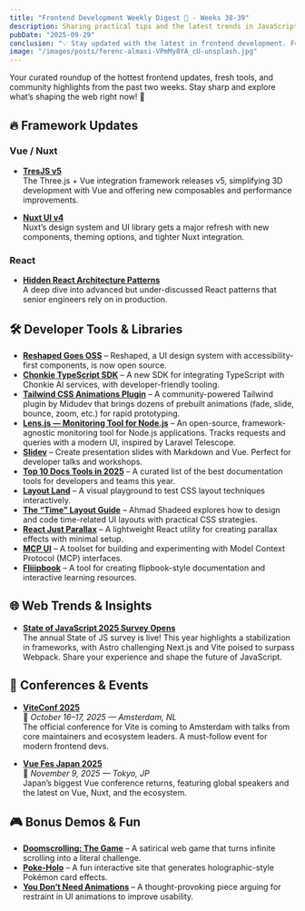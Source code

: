 ```yaml
---
title: "Frontend Development Weekly Digest 🍵 - Weeks 38-39"
description: Sharing practical tips and the latest trends in JavaScript
pubDate: "2025-09-29"
conclusion: "💡 Stay updated with the latest in frontend development. Follow the links for more insights."
image: "/images/posts/ferenc-almasi-VPmMy8YA_cU-unsplash.jpg"
---
```


Your curated roundup of the hottest frontend updates, fresh tools, and community highlights from the past two weeks. Stay sharp and explore what’s shaping the web right now! 🚀

## 🔥 Framework Updates

### Vue / Nuxt

* **[TresJS v5](https://tresjs.org/blog/tresjs-v5)**  
  The Three.js + Vue integration framework releases v5, simplifying 3D development with Vue and offering new composables and performance improvements.

* **[Nuxt UI v4](https://nuxt.com/blog/nuxt-ui-v4)**  
  Nuxt’s design system and UI library gets a major refresh with new components, theming options, and tighter Nuxt integration.

### React

* **[Hidden React Architecture Patterns](https://javascript.plainenglish.io/hidden-react-architecture-patterns-that-senior-developers-actually-use-f145fe680510)**  
  A deep dive into advanced but under-discussed React patterns that senior engineers rely on in production.

## 🛠️ Developer Tools & Libraries

* **[Reshaped Goes OSS](https://reshaped.so/blog/reshaped-oss)** – Reshaped, a UI design system with accessibility-first components, is now open source.  
* **[Chonkie TypeScript SDK](https://docs.chonkie.ai/typescript-sdk/getting-started/introduction)** – A new SDK for integrating TypeScript with Chonkie AI services, with developer-friendly tooling.  
* **[Tailwind CSS Animations Plugin](https://tailwindcss-animations.vercel.app/)** – A community-powered Tailwind plugin by Midudev that brings dozens of prebuilt animations (fade, slide, bounce, zoom, etc.) for rapid prototyping.  
* **[Lens.js — Monitoring Tool for Node.js](https://medium.com/@urboifox/lens-js-open-source-monitoring-tool-for-the-node-js-world-2c954bbf4f59)** – An open-source, framework-agnostic monitoring tool for Node.js applications. Tracks requests and queries with a modern UI, inspired by Laravel Telescope.  
* **[Slidev](https://sli.dev/)** – Create presentation slides with Markdown and Vue. Perfect for developer talks and workshops.  
* **[Top 10 Docs Tools in 2025](https://dev.to/therealmrmumba/top-10-tools-to-create-beautiful-docs-in-2025-for-developers-teams-2c4j)** – A curated list of the best documentation tools for developers and teams this year.  
* **[Layout Land](https://layout.bradwoods.io/)** – A visual playground to test CSS layout techniques interactively.  
* **[The “Time” Layout Guide](https://ishadeed.com/article/time-layout/)** – Ahmad Shadeed explores how to design and code time-related UI layouts with practical CSS strategies.  
* **[React Just Parallax](https://react-just-parallax.michalzalobny.com/)** – A lightweight React utility for creating parallax effects with minimal setup.  
* **[MCP UI](https://mcpui.dev/)** – A toolset for building and experimenting with Model Context Protocol (MCP) interfaces.  
* **[Fliiipbook](https://www.fliiipbook.com/)** – A tool for creating flipbook-style documentation and interactive learning resources.  

## 🌐 Web Trends & Insights

* **[State of JavaScript 2025 Survey Opens](https://survey.devographics.com/en-US/survey/state-of-js/2025)**  
  The annual State of JS survey is live! This year highlights a stabilization in frameworks, with Astro challenging Next.js and Vite poised to surpass Webpack. Share your experience and shape the future of JavaScript.

## 🎤 Conferences & Events

* **[ViteConf 2025](https://viteconf.amsterdam/)**  
  📅 *October 16–17, 2025 — Amsterdam, NL*  
  The official conference for Vite is coming to Amsterdam with talks from core maintainers and ecosystem leaders. A must-follow event for modern frontend devs.

* **[Vue Fes Japan 2025](https://vuefes.jp/2025/)**  
  📅 *November 9, 2025 — Tokyo, JP*  
  Japan’s biggest Vue conference returns, featuring global speakers and the latest on Vue, Nuxt, and the ecosystem.

## 🎮 Bonus Demos & Fun

* **[Doomscrolling: The Game](https://ironicsans.ghost.io/doomscrolling-the-game/)** – A satirical web game that turns infinite scrolling into a literal challenge.  
* **[Poke-Holo](https://poke-holo.simey.me/)** – A fun interactive site that generates holographic-style Pokémon card effects.  
* **[You Don’t Need Animations](https://emilkowal.ski/ui/you-dont-need-animations)** – A thought-provoking piece arguing for restraint in UI animations to improve usability.  
